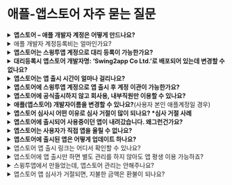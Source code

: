 # 애플-앱스토어 자주 묻는 질문

<details>

<summary><strong>앱스토어 – 애플 개발자 계정은 어떻게 만드나요?</strong></summary>

애플 개발자 계정 등록 방법 매뉴얼을 확인해주세요.

**☞** [**애플 개발자 계정 만드는 방법 확인하기 - 개인**](https://documentation.swing2app.co.kr/knowledgebase/appstore/apple-developer)

**☞** [**애플 개발자 계정 만드는 방법 확인하기 - 조직**](https://documentation.swing2app.co.kr/knowledgebase/appstore/developer-corporation)

</details>

<details>

<summary>애플 개발자 계정등록비는 얼마인가요?</summary>

애플 개발자 계정 멤버쉽 1년 이용비용 129,000원입니다.

애플 개발자 계정은 1년 비용이며, 1년마다 갱신해주셔야 합니다.

이용기간 만료 전 결제가 안될 경우 앱이 앱스토어에서 내려갑니다.

(내려간 앱은 이용료 결제 후 다시 재등록 할 수 있습니다)

</details>

<details>

<summary><strong>앱스토어는 스윙투앱 계정으로 대리 등록이 가능한가요?</strong></summary>

네 가능합니다.

사용자가 직접 애플 개발자 계정을 만드는 것이 어렵거나 개발자 비용이 부담된다면, 스윙투앱 계정으로 앱스토어에 앱을 출시할 수 있습니다.

\*구글은 계정 대리 등록 불가

앱스토어 업로드 신청시, 신청서에 등록된 대리등록 주의사항에 동의해주시면 스윙투앱 계정으로 등록해드립니다.

다만, 대리 등록에 관련해서는 아래 유의사항에 모두 확인하여 동의해주셔야 합니다.

<img src="https://wp.swing2app.co.kr/wp-content/uploads/2022/07/%EC%95%B1%EC%8A%A4%ED%86%A0%EC%96%B4-%EB%8C%80%EB%A6%AC%EB%93%B1%EB%A1%9D.png" alt="" data-size="original">

</details>

<details>

<summary><strong>대리등록시 앱스토어 개발자명: ‘Swing2app Co Ltd.’로 배포되어 있는데 변경할 수 없나요?</strong></summary>

스윙투앱 계정으로 앱스토어 대리등록한 경우에는,앱스토어 개발자(개발사) 이름이 ‘Swing2app Co Ltd’ 배포됩니다.

스윙투앱 계정으로 등록하기 때문에 앱별로 배포자 이름을 지정할 수 없습니다.

따라서 스윙투앱 개발사명을 그대로 사용하셔야 하구요.

**사용자가 원하는 이름으로 배포하기를 원한다면 애플 개발자 계정을 만들어주시기 바랍니다.**

앱스토어 업로드시, 만들어놓은 애플 개발자계정: 아이디, 비밀번호를 기재하시면 해당 계정으로 올려드리구요.

개발자 이름은 당연히 사용자 이름으로 적용됩니다.

**☞** [**애플 개발자 계정 만드는 방법 확인하기 - 개인**](https://documentation.swing2app.co.kr/knowledgebase/appstore/apple-developer)

**☞** [**애플 개발자 계정 만드는 방법 확인하기 - 조직**](https://documentation.swing2app.co.kr/knowledgebase/appstore/developer-corporation)

</details>

<details>

<summary><strong>앱스토어는 앱 출시 시간이 얼마나 걸리나요?</strong></summary>

보통 일주일(7일) 이내 소요됩니다.

그러나 애플은 심사가 거절되는 경우가 많기 때문에 위의 시간 보다 더 걸릴 수 있습니다.

시간적 여유를 두고 심사를 기다려주시기 바랍니다.

</details>

<details>

<summary><strong>앱스토어에 스윙투앱 계정으로 앱 출시 후 계정 이관이 가능한가요?</strong></summary>

네 가능합니다.

스윙투앱 개발자 계정으로 출시 후, 사용자분의 애플 개발자 계정을 등록하셨다면 해당 계정으로 앱을 옮겨드릴 수 있습니다.

별도 추가 비용 없으며, 문의메일: [help@swing2app.co.kr](mailto:help@swing2app.co.kr) 혹은 [문의게시판](http://www.swing2app.co.kr/view/service_qa) 등으로 문의 주시면 옮겨드립니다.

</details>

<details>

<summary><strong>앱스토어에 공식출시하지 않고 회사용, 내부직원만 이용할 수 있나요?</strong></summary>

앱스토어는 회사 내부용, 직원들만 쓰는 사내 어플에 대해서 공식 출시를 승인하지 않고 있습니다.

즉, 모든 사용자들이 이용가능한 앱에 대해서만 앱스토어에 출시를 할 수 있어요.

따라서 회사내에서 직원들만 이용가능한 앱을 만들 경우 앱스토어에 출시가 되지 않아서, 아이폰 사용자들은 이용이 어려울 수 있어요.

이때 가능한 방법은 앱스토어에 공식 배포를 하지 않고 test-flight를  이용하여 추가된 사용자들에게만 앱을 이용하게끔 출시해드릴 수 있습니다.

상세 내용은 아래 매뉴얼을 확인해주세요.

[**앱스토어 test-flight 이용방법**](https://documentation.swing2app.co.kr/knowledgebase/appstore/appstore-testflight)

</details>

<details>

<summary><strong>애플(앱스토어) 개발자이름을 변경할 수 있나요?</strong>(사용자 본인 애플계정일 경우)</summary>

애플은 개발자 이름 변경이 불가합니다.

이름 변경이 가능한 경우는 기업으로 가입했는데 기업(법인명)이름이 변경되었을 경우 가능하구요.

개인에서 → 기업으로 변경할 경우 가능합니다.

개인으로 등록했을 경우, 사용자 이름으로 등록이 되며 개인 이름은 변경이 불가합니다.

이러한 이유가 아니고서는 특별한 이유 없이 도중에 개발자 이름을 변경하실 수가 없는 점 유념해주세요.

</details>

<details>

<summary><strong>앱스토어 심사시 어떤 이유로 심사 거절이 많이 되나요? *심사 거절 사례</strong></summary>

애플은 구글과 달리 앱 심사가 굉장히 까다롭구요.&#x20;

다양한 이유들로 심사가 거절됩니다.&#x20;

심사 거절 사례 매뉴얼을 보시면 도움이 될 것입니다.

플레이스토어도 애플과 비슷한 정책으로 심사를 하기 때문에 플레이스토어도 참고하여 확인해주시기 바랍니다.&#x20;

\
&#xNAN;**☞** [**앱스토어 앱출시 심사 거절사례 보러가기**](https://documentation.swing2app.co.kr/knowledgebase/appstore/reject)

**☞** [**플레이스토어 앱 심사 거절사례 보러가기**](https://documentation.swing2app.co.kr/knowledgebase/playstore/reject)

</details>

<details>

<summary><strong>앱스토어에 출시되어 사용중이던 앱이 내려갔습니다. 왜그런건가요?</strong></summary>

**애플 개발자는구글과 달리 멤버십 이용기간이 1년입니다. \*구글은 평생 이용**

따라서 애플은 1년마다 개발자 계정 멤버쉽이용료를 결제해서 이용기간을 새로 갱신하는 과정이 필요합니다.

잘 출시되었던 앱이 내려갔다면 계약기간이 만료되었을 가능성이 높습니다.

Apple Developer 웹사이트에서 멤버십을 갱신해주시기 바랍니다.&#x20;

[https://developer.apple.com/](https://developer.apple.com/)

\*애플 개발자 이용료: 1년 129,000원

</details>

<details>

<summary><strong>앱스토어는 사용자가 직접 앱을 올릴 수 없나요?</strong></summary>

앱스토어는 애플 개발자계정을 가지고 있어도 직접 업로드를 할 수 없습니다.&#x20;

사용자가 직접 업로드를 진행할 수 없으며, 스윙에 대행으로만 업로드가 가능합니다.

&#x20;애플은 구글과 달리 앱 업로드시 개발사의 개발소스, 개발에 관련된 보안 내용 등이 필요하기 때문에 사용자가 직접 업로드를 할 수 없습니다.&#x20;

개발사(스윙투앱)에서만 업로드가 가능한 점 양해부탁드립니다.&#x20;

(앱스토어 업로드 대행비: 1회 20,000원)

</details>

<details>

<summary><strong>앱스토어에 출시된 앱은 어떻게 업데이트 하나요?</strong></summary>

앱스토어는 앞서 설명한 것처럼, 사용자가 직접 올리지 못하기 때문에 업데이트건이 있다면  업로드 재신청을 해주셔야 합니다.

**앱스토어 업로드 신청 티켓 (1회 20,000원)을 구매한 뒤 업로드 재신청을 해주시기 바랍니다.**

업데이트 할 때마다 업로드 비용이 들기 때문에 수정사항이 있다면 한 꺼번에 작업해서 진행해주시는 게 좋습니다.

</details>

<details>

<summary>앱스토어 앱 출시 링크는 어디서 확인할 수 있나요?</summary>

스윙투앱 계정으로 대리등록하신 분들은, 출시 링크 앱 등록시 보내드립니다.

본인 개발자 계정을 이용하시는 분들은 아래 방법으로 직접 확인 가능합니다.

1\)[앱스토어 커넥트](https://appstoreconnect.apple.com/) 접속 및 로그인

2\)나의 앱 선택

3\)출시된 앱 선택

4\)왼쪽 카테고리에서 일반정보:앱 정보 선택

5\)화면에서 스크롤해서 아래로 내리면 ‘App Store에서 보기’를 확인할 수 있습니다.

6\)해당 메뉴 선택시 출시 화면으로 이동하며, 상단 사이트 주소란에 보여지는 주소가 해당 앱의 출시 링크입니다.

</details>

<details>

<summary>앱스토어에 앱 출시만 하면 별도 관리를 하지 않아도 앱 평생 이용 가능하죠?</summary>

그렇지 않습니다.

앱스토어는 업데이트 기한이 최대 3년입니다.

즉, 출시 후 3년 이내에 애플의 변경된 정책이나 시스템에 맞게 다시 앱 업데이트를 제출해야 합니다.

출시 후 한 번도 업데이트를 하지 않을 경우 앱스토어에서 앱이 삭제됩니다.

또한 애플에서 추가되는 정책에 맞게 업데이트를 요구할 경우도 해당 스펙에 맞춰 앱을 업데이트하여 제출해야 합니다.

</details>

<details>

<summary>스윙투앱에서 만들었는데, 앱스토어 관리는 안해주나요?</summary>

네 스토어 관리(정책 대응, 유지보수, 앱 관리)는 하지 않습니다.

앱스토어 앱 업데이트가 필요할 경우, 당사로 앱스토어 업로드 신청을 주시면 업데이트 제출해드리고 있습니다.

</details>

<details>

<summary>앱스토어 앱 심사가 거절되면, 지불한 금액은 환불이 되나요?</summary>

앱스토어 대행 등록시 심사가 거절되어 출시가 되지 않았더라도, 이미 등록을 한 앱에 대해서는 티켓 환불이 되지 않습니다. \*단순 변심으로 인한 환불은 불가합니다.

다만 심사 거절 사유가 스윙투앱에서 해결하지 못하는 내용이거나 기술적인 이유로 스토어 출시가 불가하다고 판단되면 구매하신 이용권 및 업로드 티켓 등 지불하신 모든 금액 환불을 보장해드립니다.

\*이용권 등은 사용 여부를 확인해야 하기 때문에 정확한 환불 가능 여부는 스토어별 담당자가 상담 도와드립니다.

</details>
